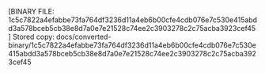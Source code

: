 [BINARY FILE: 1c5c7822a4efabbe73fa764df3236d11a4eb6b00cfe4cdb076e7c530e415abdd3a578bceb5cb38e8d7a0e7e21528c74ee2c3903278c2c75acba3923cef45]
Stored copy: docs/converted-binary/1c5c7822a4efabbe73fa764df3236d11a4eb6b00cfe4cdb076e7c530e415abdd3a578bceb5cb38e8d7a0e7e21528c74ee2c3903278c2c75acba3923cef45
